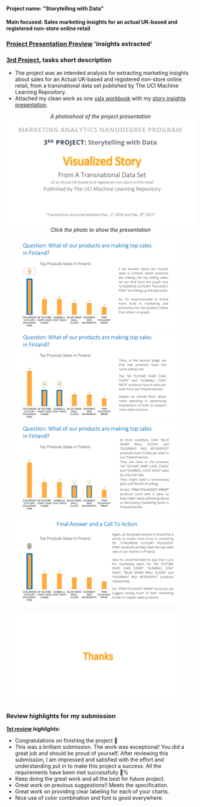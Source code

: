 #### Project name: "Storytelling with Data"
#### Main focused: Sales marketing insights for an actual UK-based and registered non-store online retail
### [Project Presentation Preview](https://cutt.ly/3rd-Project-Storytelling-with-Data---Visualed-Story_Presentation-Preview) 'insights extracted'
### [3rd Project](https://cutt.ly/3rd-Project-Storytelling-with-Data---Visualed-Story_Presentation-Preview), tasks short description

- The project was an intended analysis for extracting marketing insights about sales for an Actual UK-based and registered non-store online retail, from a transnational data set published by The UCI Machine Learning Repository.
- Attached my clean work as one [xslx workbook](https://cutt.ly/3rd-Project-Storytelling-with-Data---Visualed-Story_XSLX-workbook) with my [story insights presentation](https://cutt.ly/3rd-Project-Storytelling-with-Data---Visualed-Story_Presentation-Preview).

<div align="center">
 
*A photoshoot of the project presentation*
<a title="A photo of first paper" href="https://cutt.ly/3rd-Project-Storytelling-with-Data---Visualed-Story_Presentation-Preview"><img alt="A photoshoot of the project presentation" width="800px" style="margin-right:20px" src="images/3rd-PROJECT-1st-photo.jpg"></a>
<br>
*Click the photo to show the presentation*
<br><br>
<a title="A photo of second paper" href="https://cutt.ly/3rd-Project-Storytelling-with-Data---Visualed-Story_Presentation-Preview"><img alt="A photoshoot of the project presentation" width="430px" style="margin-right:20px" src="images/3rd-PROJECT-2nd-photo.jpg"></a>
<a title="A photo of third paper" href="https://cutt.ly/3rd-Project-Storytelling-with-Data---Visualed-Story_Presentation-Preview"><img alt="A photoshoot of the project presentation" width="430px" style="margin-right:20px" src="images/3rd-PROJECT-3rd-photo.jpg"></a>
<a title="A photo of fourth paper" href="https://cutt.ly/3rd-Project-Storytelling-with-Data---Visualed-Story_Presentation-Preview"><img alt="A photoshoot of the project presentation" width="430px" style="margin-right:20px" src="images/3rd-PROJECT-4th-photo.jpg"></a>
<a title="A photo of fifth paper" href="https://cutt.ly/3rd-Project-Storytelling-with-Data---Visualed-Story_Presentation-Preview"><img alt="A photoshoot of the project presentation" width="430px" style="margin-right:20px" src="images/3rd-PROJECT-5th-photo.jpg"></a>
<br><br>
<a title="A photo of sixth paper" href="https://cutt.ly/3rd-Project-Storytelling-with-Data---Visualed-Story_Presentation-Preview"><img alt="A photoshoot of the project presentation" width="430px" style="margin-right:20px" src="images/3rd-PROJECT-6th-photo.jpg"></a>
</div>

### Review highlights for my submission

*__[1st review](https://cutt.ly/3rd-Project-Storytelling-with-Data---Visualed-Story_Review) highlights:__*

- Congratulations on finishing the project 🎉
- This was a brilliant submission. The work was exceptional! You did a great job and should be proud of yourself. After reviewing this
submission, I am impressed and satisfied with the effort and understanding put in to make this project a success. All the requirements
have been met successfully 💯%
- Keep doing the great work and all the best for future project.
- Great work on previous suggestions!! Meets the specification.
- Great work on providing clear labeling for each of your charts.
- Nice use of color combination and font is good everywhere.
